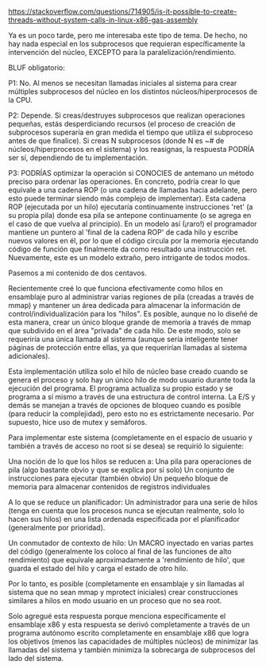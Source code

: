 https://stackoverflow.com/questions/714905/is-it-possible-to-create-threads-without-system-calls-in-linux-x86-gas-assembly

Ya es un poco tarde, pero me interesaba este tipo de tema. De hecho, no hay nada especial en los subprocesos que requieran específicamente la intervención del núcleo, EXCEPTO para la paralelización/rendimiento.

BLUF obligatorio:

P1: No. Al menos se necesitan llamadas iniciales al sistema para crear múltiples subprocesos del núcleo en los distintos núcleos/hiperprocesos de la CPU.

P2: Depende. Si creas/destruyes subprocesos que realizan operaciones pequeñas, estás desperdiciando recursos (el proceso de creación de subprocesos superaría en gran medida el tiempo que utiliza el subproceso antes de que finalice). Si creas N subprocesos (donde N es ~# de núcleos/hiperprocesos en el sistema) y los reasignas, la respuesta PODRÍA ser sí, dependiendo de tu implementación.

P3: PODRÍAS optimizar la operación si CONOCIES de antemano un método preciso para ordenar las operaciones. En concreto, podría crear lo que equivale a una cadena ROP (o una cadena de llamadas hacia adelante, pero esto puede terminar siendo más complejo de implementar). Esta cadena ROP (ejecutada por un hilo) ejecutaría continuamente instrucciones 'ret' (a su propia pila) donde esa pila se antepone continuamente (o se agrega en el caso de que vuelva al principio). En un modelo así (¡raro!) el programador mantiene un puntero al 'final de la cadena ROP' de cada hilo y escribe nuevos valores en él, por lo que el código circula por la memoria ejecutando código de función que finalmente da como resultado una instrucción ret. Nuevamente, este es un modelo extraño, pero intrigante de todos modos.

Pasemos a mi contenido de dos centavos.

Recientemente creé lo que funciona efectivamente como hilos en ensamblaje puro al administrar varias regiones de pila (creadas a través de mmap) y mantener un área dedicada para almacenar la información de control/individualización para los "hilos". Es posible, aunque no lo diseñé de esta manera, crear un único bloque grande de memoria a través de mmap que subdivido en el área "privada" de cada hilo. De este modo, solo se requeriría una única llamada al sistema (aunque sería inteligente tener páginas de protección entre ellas, ya que requerirían llamadas al sistema adicionales).

Esta implementación utiliza solo el hilo de núcleo base creado cuando se genera el proceso y solo hay un único hilo de modo usuario durante toda la ejecución del programa. El programa actualiza su propio estado y se programa a sí mismo a través de una estructura de control interna. La E/S y demás se manejan a través de opciones de bloqueo cuando es posible (para reducir la complejidad), pero esto no es estrictamente necesario. Por supuesto, hice uso de mutex y semáforos.

Para implementar este sistema (completamente en el espacio de usuario y también a través de acceso no root si se desea) se requirió lo siguiente:

Una noción de lo que los hilos se reducen a: Una pila para operaciones de pila (algo bastante obvio y que se explica por sí solo) Un conjunto de instrucciones para ejecutar (también obvio) Un pequeño bloque de memoria para almacenar contenidos de registros individuales

A lo que se reduce un planificador: Un administrador para una serie de hilos (tenga en cuenta que los procesos nunca se ejecutan realmente, solo lo hacen sus hilos) en una lista ordenada especificada por el planificador (generalmente por prioridad).

Un conmutador de contexto de hilo: Un MACRO inyectado en varias partes del código (generalmente los coloco al final de las funciones de alto rendimiento) que equivale aproximadamente a 'rendimiento de hilo', que guarda el estado del hilo y carga el estado de otro hilo.

Por lo tanto, es posible (completamente en ensamblaje y sin llamadas al sistema que no sean mmap y mprotect iniciales) crear construcciones similares a hilos en modo usuario en un proceso que no sea root.

Solo agregué esta respuesta porque menciona específicamente el ensamblaje x86 y esta respuesta se derivó completamente a través de un programa autónomo escrito completamente en ensamblaje x86 que logra los objetivos (menos las capacidades de múltiples núcleos) de minimizar las llamadas del sistema y también minimiza la sobrecarga de subprocesos del lado del sistema.